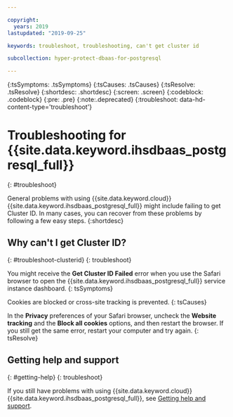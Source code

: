 ```yaml
---

copyright:
  years: 2019
lastupdated: "2019-09-25"

keywords: troubleshoot, troubleshooting, can't get cluster id

subcollection: hyper-protect-dbaas-for-postgresql

---
```


{:tsSymptoms: .tsSymptoms}
{:tsCauses: .tsCauses}
{:tsResolve: .tsResolve}
{:shortdesc: .shortdesc}
{:screen: .screen}
{:codeblock: .codeblock}
{:pre: .pre}
{:note:.deprecated}
{:troubleshoot: data-hd-content-type='troubleshoot'}

# Troubleshooting for {{site.data.keyword.ihsdbaas_postgresql_full}}
{: #troubleshoot}

General problems with using {{site.data.keyword.cloud}} {{site.data.keyword.ihsdbaas_postgresql_full}} might include failing to get Cluster ID. In many cases, you can recover from these problems by following a few easy steps.
{:shortdesc}

## Why can't I get Cluster ID?
{: #troubleshoot-clusterid}
{: troubleshoot}

You might receive the **Get Cluster ID Failed** error when you use the Safari browser to open the {{site.data.keyword.ihsdbaas_postgresql_full}} service instance dashboard.
{: tsSymptoms}

Cookies are blocked or cross-site tracking is prevented.
{: tsCauses}

In the **Privacy** preferences of your Safari browser, uncheck the **Website tracking** and the **Block all cookies** options, and then restart the browser. If you still get the same error, restart your computer and try again.
{: tsResolve}

## Getting help and support
{: #getting-help}
{: troubleshoot}

If you still have problems with using {{site.data.keyword.cloud}} {{site.data.keyword.ihsdbaas_postgresql_full}}, see [Getting help and support](/docs/services/hyper-protect-dbaas-for-postgresql?topic=hyper-protect-dbaas-for-postgresql-getting-help-and-support).
